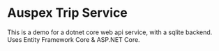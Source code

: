 # Auspex Trip Service

This is a demo for a dotnet core web api service, with a sqlite backend. Uses Entity Framework Core & ASP.NET Core.
